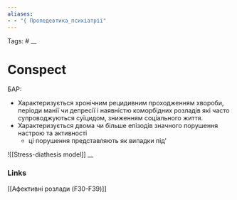 ```yaml
---
aliases: 
- - "{ Пропедевтика_психіатрії"
---
```

Tags: #
__
# Conspect

БАР: 
- Характеризується хронічним рецидивним проходженням хвороби, періоди манії чи депресії і наявністю коморбідних розладів які часто супроводжуються суїцидом, зниженням соціального життя.
- Характеризується двома чи більше епізодів значного порушення настрою та активності 
	- ці порушення представляють як випадки під'


![[Stress-diathesis model]]
__
### Links
[[Афективні розлади (F30-F39)]]